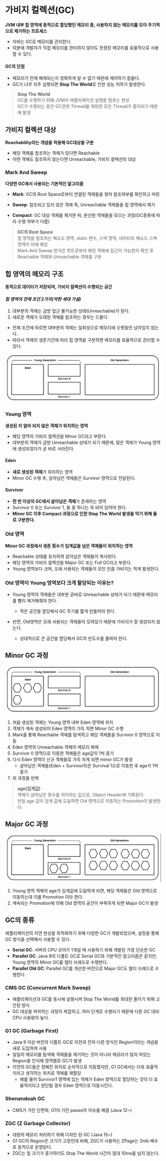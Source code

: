 # 가비지 컬렉션(GC)

**JVM 내부 힙 영역에 동적으로 할당했던 메모리 중, 사용하지 않는 메모리를 모아 주기적으로 제거하는 프로세스**

* 자바는 GC로 메모리를 관리한다.
* 덕분에 개발자가 직접 메모리를 관리하지 않아도 한정된 메모리를 효율적으로 사용할 수 있다.

#### GC의 단점

* 메모리가 언제 해제되는지 정확하게 알 수 없기 때문에 제어하기 힘들다.
* GC가 너무 자주 실행되면 **Stop The World**로 인한 성능 저하가 발생한다.

> **Stop The World**<br>
GC를 수행하기 위해 JVM이 애플리케이션 실행을 멈추는 현상<br>GC가 수행되는 동안 GC관련 Thread를 제외한 모든 Thread가 중지되기 때문에 발생

## 가비지 컬렉션 대상

**Reachability라는 개념을 적용해 GC대상을 구분**

* 해당 객체를 참조하는 객체가 있다면 Reachable
* 어떤 객체도 참조하지 않는다면 Unreachable, 가비지 컬렉션의 대상

### Mark And Sweep

**다양한 GC에서 사용되는 기본적인 알고리즘**

* **Mark**: GC의 Root Space로부터 연결된 객체들을 찾아 참조여부를 확인하고 마킹

* **Sweep**: 참조되고 있지 않은 객체 즉, Unreachable 객체들을 힙 영역에서 제거

* **Compact**: GC 대상 객체를 제거한 뒤, 분산된 객체들을 모으는 과정(GC종류에 따라 수행 여부가 다름)

> **GC의 Root Space**<br>
힙 영역을 참조하는 메소드 영역, static 변수, 스택 영역, 네이티브 메소드 스택 영역이 이에 해당<br>Mark And Sweep 방식은 루트로부터 해당 객체에 접근이 가능한지 확인 후 Reachable 객체와 Unreachable 객체를 구분

## 힙 영역의 메모리 구조

**동적으로 데이터가 저장되며, 가비지 컬렉션이 수행되는 공간**

#### *힙 영역의 전제 조건 2가지(약한 세대 가설)*

1. 대부분의 객체는 금방 접근 불가능한 상태(Unreachable)가 된다.
2. 새로운 객체가 오래된 객체를 참조하는 경우는 드물다.

* 전제 조건에 따르면 대부분의 객체는 일회성으로 메모리에 오랫동안 남아있지 않는다.
* 따라서 객체의 생존기간에 따라 힙 영역을 구분하면 메모리를 효율적으로 관리할 수 있다.

![Alt text](<이미지/힙 구조.png>)

### Young 영역

**생성된 지 얼마 되지 않은 객체가 위치하는 영역**

* 해당 영역의 가비지 컬렉션을 Minor GC라고 부른다.
* 대부분의 객체가 금방 Unreachable 상태가 되기 때문에, 많은 객체가 Young 영역에 생성되었다가 곧 바로 사라진다.

#### Eden

* **새로 생성된 객체**가 위치하는 영역
* Minor GC 수행 후, 살아남은 객체들은 Survivor 영역으로 전달된다.

#### Survivor

* **한 번 이상의 GC에서 살아남은 객체**가 존재하는 영역
* Survivor 0 또는 Survivor 1, 둘 중 하나는 꼭 비어 있어야 한다.
* **Minor GC 이후 Compact 과정으로 인한 Stop The World 발생을 막기 위해 둘로 구분한다.**

### Old 영역

**Minor GC 과정에서 생존 횟수가 임계값을 넘은 객체들이 위치하는 영역**

* Reachable 상태를 유지하여 살아남은 객체들이 복사된다.
* 해당 영역의 가비지 컬렉션을 Major GC 또는 Full GC라고 부른다.
* Young 영역보다 크며, 오래 사용되는 객체들이 모인 만큼 가비지는 적게 발생한다.

### Old 영역이 Young 영역보다 크게 할당되는 이유는?

* Young 영역의 객체들은 대부분 곧바로 Unreachable 상태가 되기 때문에 메모리를 빨리 제거해줘야 한다.
  * 적은 공간을 할당해서 GC 주기를 짧게 만들어야 한다.

* 반면, Old영역은 오래 사용되는 객체들이 모여있기 때문에 가비지가 잘 생성되지 않는다.
  * 상대적으로 큰 공간을 할당해서 GC의 빈도수를 줄여야 한다.

## Minor GC 과정

![Alt text](<이미지/Minor GC.gif>)

1. 처음 생성된 객체는 Young 영역 내부 Eden 영역에 위치
2. 객체가 계속 생성되어 Eden 영역이 가득 차면 Minor GC 수행
3. Mark를 통해 Reachable 객체를 탐색하고 해당 객체들을 Survivor 0 영역으로 이동
4. Eden 영역의 Unreachable 객체의 메모리 해제
5. Survivor 0 영역으로 이동한 객체들은 age값이 1씩 증가
6. 다시 Eden 영역이 신규 객체들로 가득 차게 되면 minor GC가 발생
   * 살아남은 객체들(Eden + Survivor0)은 Survival 1으로 이동한 후 age가 1씩 증가
7. 위 과정을 반복

> **age(임계값)**<br>
객체가 살아남은 횟수를 의미하는 값으로, Object Header에 기록된다.<br>만일 age 값이 임계 값에 도달하면 Old 영역으로 이동하는 Promotion이 발생한다.

## Major GC 과정

![Alt text](<이미지/Major GC.gif>)

1. Young 영역 객체의 age가 임계값에 도달하게 되면, 해당 객체들은 Old 영역으로 이동하는데 이를 Promotion 이라 한다.
2. 계속되는 Promotion에 의해 Old 영역의 공간이 부족하게 되면 Major GC가 발생

## GC의 종류
애플리케이션의 지연 현상을 최적화하기 위해 다양한 GC가 개발되었으며, 설정을 통해 GC 방식을 선택해서 사용할 수 있다.

* **Serial GC**: 서버의 CPU 코어가 1개일 때 사용하기 위해 개발된 가장 단순한 GC
* **Parallel GC**: Java 8의 디폴트 GC로 Serial GC와 기본적인 알고리즘은 같지만, Young 영역의 Minor GC를 멀티 쓰레드로 수행한다.
* **Parallel Old GC**: Parallel GC를 개선한 버전으로 Major GC도 멀티 쓰레드로 수행한다.

### CMS GC (Concurrent Mark Sweep)
* 애플리케이션과 GC를 동시에 실행시켜 Stop The World를 최대한 줄이기 위해 고안된 방식
* GC 대상을 파악하는 과정이 복잡하고, 여러 단계로 수행되기 때문에 다른 GC 대비 CPU 사용량이 높다.

### G1 GC (Garbage First)
* Java 9 이상 버전의 디폴트 GC로 이전과 전혀 다른 방식인 Region이라는 개념을 새로 도입하여 사용
* 일일히 메모리를 탐색해 객체들을 제거하는 것이 아니라 메모리가 많이 차있는 Region을 인식해 영역별로 GC가 발생
* 이전의 GC들은 정해진 위치로 순차적으로 이동했지만, G1 GC에서는 더욱 효율적이라고 생각하는 위치로 객체를 재할당
  * 예를 들어 Survivor1 영역에 있는 객체가 Eden 영역으로 할당하는 것이 더 효율적이라고 판단될 경우 Eden 영역으로 이동시킨다.

### Shenandoah GC

* CMS가 가진 단편화, G1이 가진 pause의 이슈를 해결 (Java 12~)

### ZGC (Z Garbage Collector)
* 대량의 메모리 처리하기 위해 디자인 된 GC (Java 15~)
* G1 GC의 Region은 크기가 고정인데 비해, ZGC가 사용하는 ZPage는 2mb 배수로 동적으로 운영된다.
* ZGC는 힙 크기가 증가하더도 Stop The World 시간이 절대 10ms를 넘지 않는다.